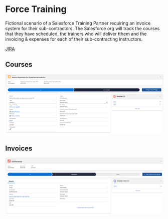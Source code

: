 # Force Training

Fictional scenario of a Salesforce Training Partner requiring an invoice system for their sub-contractors. The Salesforce org will track the courses that they have scheduled, the trainers who will deliver tthem and the invoicing & expenses for each of their sub-contracting instructors.

[JIRA](https://towen.atlassian.net/jira/software/c/projects/FT/boards)

## Courses

![ExampleCourse.png](docs/ExampleCourse.png)

## Invoices

![ExampleInvoice.png](docs/ExampleInvoice.png)
